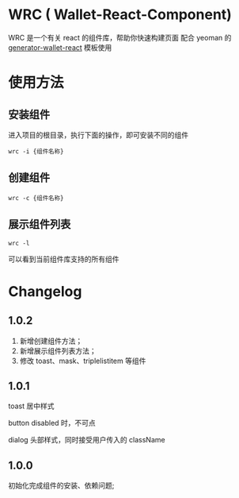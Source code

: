 # WRC ( Wallet-React-Component)
WRC 是一个有关 react 的组件库，帮助你快速构建页面
配合 yeoman 的 [generator-wallet-react](npmjs.com/package/generator-wallet-react "generator-wallet-react") 模板使用

# 使用方法
## 安装组件
进入项目的根目录，执行下面的操作，即可安装不同的组件
```
wrc -i {组件名称}
```

## 创建组件
```
wrc -c {组件名称}
```

## 展示组件列表
```
wrc -l
```
可以看到当前组件库支持的所有组件

# Changelog

## 1.0.2
1. 新增创建组件方法； 
2. 新增展示组件列表方法； 
3. 修改 toast、mask、triplelistitem 等组件  

## 1.0.1
toast 居中样式

button disabled 时，不可点

dialog 头部样式，同时接受用户传入的 className

## 1.0.0
初始化完成组件的安装、依赖问题;


